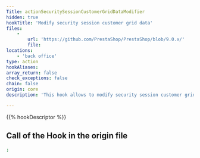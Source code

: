 ```yaml
---
Title: actionSecuritySessionCustomerGridDataModifier
hidden: true
hookTitle: 'Modify security session customer grid data'
files:
    -
        url: 'https://github.com/PrestaShop/PrestaShop/blob/9.0.x/'
        file: 
locations:
    - 'back office'
type: action
hookAliases: 
array_return: false
check_exceptions: false
chain: false
origin: core
description: 'This hook allows to modify security session customer grid data'

---
```


{{% hookDescriptor %}}

## Call of the Hook in the origin file

```php
;
```
